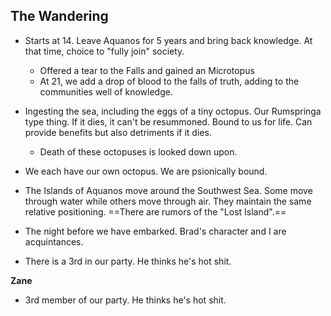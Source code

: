 ## The Wandering
- Starts at 14. Leave Aquanos for 5 years and bring back knowledge. At that time, choice to "fully join" society.
	- Offered a tear to the Falls and gained an Microtopus
	- At 21, we add a drop of blood to the falls of truth, adding to the communities well of knowledge.
- Ingesting the sea, including the eggs of a tiny octopus. Our Rumspringa type thing. If it dies, it can't be resummoned. Bound to us for life. Can provide benefits but also detriments if it dies.
	- Death of these octopuses is looked down upon.
- We each have our own octopus. We are psionically bound. 

- The Islands of Aquanos move around the Southwest Sea. Some move through water while others move through air. They maintain the same relative positioning. ==There are rumors of the "Lost Island".==

- The night before we have embarked. Brad's character and I are acquintances.
- There is a 3rd in our party. He thinks he's hot shit.

**Zane**
- 3rd member of our party. He thinks he's hot shit.
